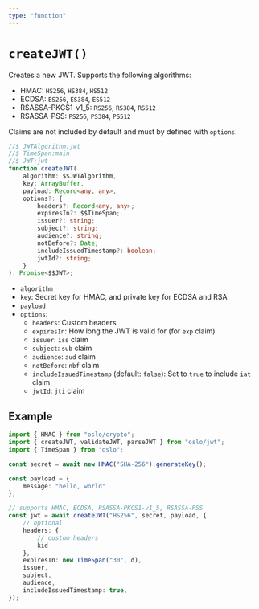 ```yaml
---
type: "function"
---
```


# `createJWT()`

Creates a new JWT. Supports the following algorithms:

- HMAC: `HS256`, `HS384`, `HS512`
- ECDSA: `ES256`, `ES384`, `ES512`
- RSASSA-PKCS1-v1_5: `RS256`, `RS384`, `RS512`
- RSASSA-PSS: `PS256`, `PS384`, `PS512`

Claims are not included by default and must by defined with `options`.

```ts
//$ JWTAlgorithm:jwt
//$ TimeSpan:main
//$ JWT:jwt
function createJWT(
	algorithm: $$JWTAlgorithm,
	key: ArrayBuffer,
	payload: Record<any, any>,
	options?: {
		headers?: Record<any, any>;
		expiresIn?: $$TimeSpan;
		issuer?: string;
		subject?: string;
		audience?: string;
		notBefore?: Date;
		includeIssuedTimestamp?: boolean;
		jwtId?: string;
	}
): Promise<$$JWT>;
```

- `algorithm`
- `key`: Secret key for HMAC, and private key for ECDSA and RSA
- `payload`
- `options`:
  - `headers`: Custom headers
  - `expiresIn`: How long the JWT is valid for (for `exp` claim)
  - `issuer`: `iss` claim
  - `subject`: `sub` claim
  - `audience`: `aud` claim
  - `notBefore`: `nbf` claim
  - `includeIssuedTimestamp` (default: `false`): Set to `true` to include `iat` claim
  - `jwtId`: `jti` claim

## Example

```ts
import { HMAC } from "oslo/crypto";
import { createJWT, validateJWT, parseJWT } from "oslo/jwt";
import { TimeSpan } from "oslo";

const secret = await new HMAC("SHA-256").generateKey();

const payload = {
	message: "hello, world"
};

// supports HMAC, ECDSA, RSASSA-PKCS1-v1_5, RSASSA-PSS
const jwt = await createJWT("HS256", secret, payload, {
	// optional
	headers: {
		// custom headers
		kid
	},
	expiresIn: new TimeSpan("30", d),
	issuer,
	subject,
	audience,
	includeIssuedTimestamp: true,
});
```
